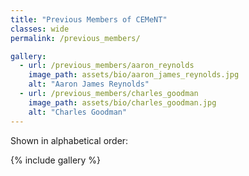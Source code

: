 ```yaml
---
title: "Previous Members of CEMeNT"
classes: wide
permalink: /previous_members/

gallery:
  - url: /previous_members/aaron_reynolds
    image_path: assets/bio/aaron_james_reynolds.jpg
    alt: "Aaron James Reynolds"
  - url: /previous_members/charles_goodman
    image_path: assets/bio/charles_goodman.jpg
    alt: "Charles Goodman"
---
```


Shown in alphabetical order:

{% include gallery %}
